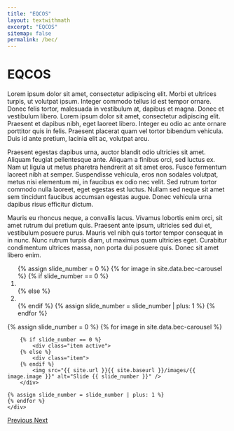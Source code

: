 ```yaml
---
title: "EQCOS"
layout: textwithmath
excerpt: "EQCOS"
sitemap: false
permalink: /bec/
---
```



# EQCOS















 Lorem ipsum dolor sit amet, consectetur adipiscing elit. Morbi et ultrices turpis, ut volutpat ipsum. Integer commodo tellus id est tempor ornare. Donec felis tortor, malesuada in vestibulum at, dapibus et magna. Donec et vestibulum libero. Lorem ipsum dolor sit amet, consectetur adipiscing elit. Praesent et dapibus nibh, eget laoreet libero. Integer eu odio ac ante ornare porttitor quis in felis. Praesent placerat quam vel tortor bibendum vehicula. Duis id ante pretium, lacinia elit ac, volutpat arcu.

Praesent egestas dapibus urna, auctor blandit odio ultricies sit amet. Aliquam feugiat pellentesque ante. Aliquam a finibus orci, sed luctus ex. Nam ut ligula ut metus pharetra hendrerit at sit amet eros. Fusce fermentum laoreet nibh at semper. Suspendisse vehicula, eros non sodales volutpat, metus nisi elementum mi, in faucibus ex odio nec velit. Sed rutrum tortor commodo nulla laoreet, eget egestas est luctus. Nullam sed neque sit amet sem tincidunt faucibus accumsan egestas augue. Donec vehicula urna dapibus risus efficitur dictum.

Mauris eu rhoncus neque, a convallis lacus. Vivamus lobortis enim orci, sit amet rutrum dui pretium quis. Praesent ante ipsum, ultricies sed dui et, vestibulum posuere purus. Mauris vel nibh quis tortor tempor consequat in in nunc. Nunc rutrum turpis diam, ut maximus quam ultricies eget. Curabitur condimentum ultrices massa, non porta dui posuere quis. Donec sit amet libero enim.  </b>


<div markdown="0" id="carousel" class="carousel slide" data-ride="carousel" data-interval="5000" data-pause="hover" >
    <!-- Menu -->
    <ol class="carousel-indicators">
        {% assign slide_number = 0 %}
        {% for image in site.data.bec-carousel %}
        {% if slide_number == 0 %}
            <li data-target="#carousel" data-slide-to="{{ slide_number }}" class="active"></li>
        {% else %}
        <li data-target="#carousel" data-slide-to="{{ slide_number }}"></li>
        {% endif %}
        {% assign slide_number = slide_number | plus: 1 %}
        {% endfor %}
    </ol>
    <!-- Items -->
    <div class="carousel-inner" markdown="0">
    {% assign slide_number = 0 %}
    {% for image in site.data.bec-carousel %}

        {% if slide_number == 0 %}
            <div class="item active">
        {% else %}
            <div class="item">
        {% endif %}
            <img src="{{ site.url }}{{ site.baseurl }}/images/{{ image.image }}" alt="Slide {{ slide_number }}" />
        </div>

    {% assign slide_number = slide_number | plus: 1 %}
    {% endfor %}
    </div>
  <a class="left carousel-control" href="#carousel" role="button" data-slide="prev">
    <span class="glyphicon glyphicon-chevron-left" aria-hidden="true"></span>
    <span class="sr-only">Previous</span>
  </a>
  <a class="right carousel-control" href="#carousel" role="button" data-slide="next">
    <span class="glyphicon glyphicon-chevron-right" aria-hidden="true"></span>
    <span class="sr-only">Next</span>
  </a>
</div>







